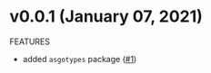 # v0.0.1 (January 07, 2021)

FEATURES

* added `asgotypes` package ([#1](https://github.com/hashicorp/terraform-plugin-go-contrib/issues/1))
